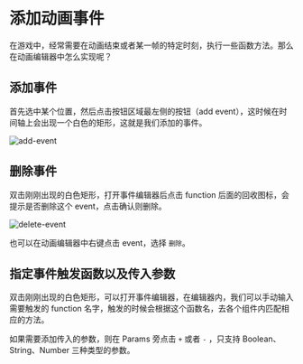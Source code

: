 # 添加动画事件

在游戏中，经常需要在动画结束或者某一帧的特定时刻，执行一些函数方法。那么在动画编辑器中怎么实现呢？

## 添加事件

首先选中某个位置，然后点击按钮区域最左侧的按钮（add event），这时候在时间轴上会出现一个白色的矩形，这就是我们添加的事件。

![add-event](animation-event/button.png)

## 删除事件

双击刚刚出现的白色矩形，打开事件编辑器后点击 function 后面的回收图标，会提示是否删除这个 event，点击确认则删除。

![delete-event](animation-event/delete.jpg)

也可以在动画编辑器中右键点击 event，选择 `删除`。

## 指定事件触发函数以及传入参数

双击刚刚出现的白色矩形，可以打开事件编辑器，在编辑器内，我们可以手动输入需要触发的 function 名字，触发的时候会根据这个函数名，去各个组件内匹配相应的方法。

如果需要添加传入的参数，则在 Params 旁点击 `+` 或者 `-` ，只支持 Boolean、String、Number 三种类型的参数。
